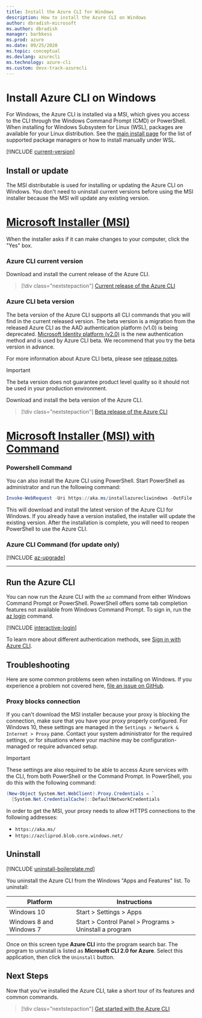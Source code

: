 ```yaml
---
title: Install the Azure CLI for Windows
description: How to install the Azure CLI on Windows
author: dbradish-microsoft
ms.author: dbradish
manager: barbkess
ms.prod: azure
ms.date: 09/25/2020
ms.topic: conceptual
ms.devlang: azurecli
ms.technology: azure-cli 
ms.custom: devx-track-azurecli
---
```


# Install Azure CLI on Windows

For Windows, the Azure CLI is installed via a MSI, which gives you access to the CLI through the Windows Command Prompt (CMD) or PowerShell.
When installing for Windows Subsystem for Linux (WSL), packages are available for your Linux distribution. See the [main install page](install-azure-cli.md)
for the list of supported package managers or how to install manually under WSL.

[!INCLUDE [current-version](includes/current-version.md)]

## Install or update

The MSI distributable is used for installing or updating the Azure CLI on Windows. You don't need to uninstall current versions before using the MSI installer because the MSI will update any existing version.

# [Microsoft Installer (MSI)](#tab/azure-cli)

When the installer asks if it can make changes to your computer, click the "Yes" box.

### Azure CLI current version

Download and install the current release of the Azure CLI.  

> [!div class="nextstepaction"]
> [Current release of the Azure CLI](https://aka.ms/installazurecliwindows)

### Azure CLI beta version

The beta version of the Azure CLI supports all CLI commands that you will find in the current released version. The beta version is a migration from the released Azure CLI as the AAD authentication platform (v1.0) is being deprecated.  [Microsoft Identity platform (v2.0)](/azure/active-directory/develop/v2-overview) is the new authentication method and is used by Azure CLI beta.  We recommend that you try the beta version in advance.  

For more information about Azure CLI beta, please see [release notes](./release-notes-azure-cli.md?tabs=azure-cli-beta).

> [!IMPORTANT]
>
> The beta version does not guarantee product level quality so it should not be used in your production environment.

Download and install the beta version of the Azure CLI.

> [!div class="nextstepaction"]
> [Beta release of the Azure CLI](https://aka.ms/installazurecliwindowsbeta)

# [Microsoft Installer (MSI) with Command](#tab/azure-powershell)

### Powershell Command

You can also install the Azure CLI using PowerShell. Start PowerShell as administrator and run the following command:

   ```PowerShell
   Invoke-WebRequest -Uri https://aka.ms/installazurecliwindows -OutFile .\AzureCLI.msi; Start-Process msiexec.exe -Wait -ArgumentList '/I AzureCLI.msi /quiet'; rm .\AzureCLI.msi
   ```

This will download and install the latest version of the Azure CLI for Windows. If you already have a version installed, the installer will update the existing version. After the installation is complete, you will need to reopen PowerShell to use the Azure CLI.

### Azure CLI Command (for update only)
[!INCLUDE [az-upgrade](includes/az-upgrade.md)]

---

## Run the Azure CLI

You can now run the Azure CLI with the `az` command from either Windows Command Prompt or PowerShell. PowerShell offers some tab completion features
not available from Windows Command Prompt. To sign in, run the [az login](/cli/azure/reference-index#az-login) command.

[!INCLUDE [interactive-login](includes/interactive-login.md)]

To learn more about different authentication methods, see [Sign in with Azure CLI](authenticate-azure-cli.md).

## Troubleshooting

Here are some common problems seen when installing on Windows. If you experience a problem not covered here, [file an issue on GitHub](https://github.com/Azure/azure-cli/issues).

### Proxy blocks connection

If you can't download the MSI installer because your proxy is blocking the connection, make sure that
you have your proxy properly configured. For Windows 10, these settings are managed in the
`Settings > Network & Internet > Proxy` pane. Contact your system administrator for the required settings,
or for situations where your machine may be configuration-managed or require advanced setup.

> [!IMPORTANT]
> These settings are also required to be able to access Azure services with the CLI, from both
> PowerShell or the Command Prompt. In PowerShell, you do this with the following command:
>
> ```powershell
> (New-Object System.Net.WebClient).Proxy.Credentials = `
>   [System.Net.CredentialCache]::DefaultNetworkCredentials
> ```

In order to get the MSI, your proxy needs to allow HTTPS connections to the following addresses:

* `https://aka.ms/`
* `https://azcliprod.blob.core.windows.net/`

## Uninstall

[!INCLUDE [uninstall-boilerplate.md](includes/uninstall-boilerplate.md)]

You uninstall the Azure CLI from the Windows "Apps and Features" list. To uninstall:

| Platform | Instructions |
|---|---|
| Windows 10 | Start > Settings > Apps |
| Windows 8 and Windows 7 | Start > Control Panel > Programs > Uninstall a program |

Once on this screen type __Azure CLI__ into the program search bar. The program to uninstall is listed as __Microsoft CLI 2.0 for Azure__. Select this application, then click the `Uninstall` button.

## Next Steps

Now that you've installed the Azure CLI, take a short tour of its features and common commands.

> [!div class="nextstepaction"]
> [Get started with the Azure CLI](get-started-with-azure-cli.md)